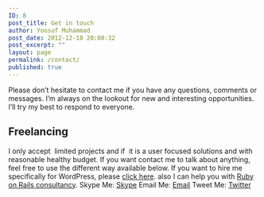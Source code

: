 ```yaml
---
ID: 8
post_title: Get in touch
author: Yoosuf Muhammad
post_date: 2012-12-18 20:08:32
post_excerpt: ""
layout: page
permalink: /contact/
published: true
---
```

Please don’t hesitate to contact me if you have any questions, comments or messages. I’m always on the lookout for new and interesting opportunities. I’ll try my best to respond to everyone.

## Freelancing

I only accept  limited projects and if  it is a user focused solutions and with reasonable healthy budget. If you want contact me to talk about anything, feel free to use the different way available below. If you want to hire me specifically for WordPress, please [click here](http://yoosuf.me/wordpress/ "WordPress Consulting"). also I can help you with [Ruby on Rails consultancy](http://yoosuf.me/ruby-on-rails/ "Ruby on Rails Consulting"). Skype Me: [Skype](skype:eyoosuf?call "Skype me") Email Me: [Email](mailto:mayoosuf@gmail.com "Email Yoosuf Muhammad") Tweet Me: [Twitter](http://twitter.com/eyoosuf)